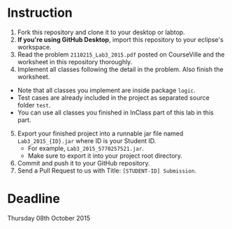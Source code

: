 # Instruction

1. Fork this repository and clone it to your desktop or labtop.
2. **If you're using GitHub Desktop**, import this repository to your eclipse's workspace.
3. Read the problem `2110215_Lab3_2015.pdf` posted on CourseVille and the worksheet in this repository thoroughly.
4. Implement all classes following the detail in the problem. Also finish the worksheet.
  * Note that all classes you implement are inside package `logic`.
  * Test cases are already included in the project as separated source folder `test`.
  * You can use all classes you finished in InClass part of this lab in this part.
5. Export your finished project into a runnable jar file named `Lab3_2015_{ID}.jar` where ID is your Student ID.
   * For example, `Lab3_2015_5770257521.jar`.
   * Make sure to export it into your project root directory.
6. Commit and push it to your GitHub repository.
7. Send a Pull Request to us with Title: `[STUDENT-ID] Submission`.

# Deadline
Thursday 08th October 2015
